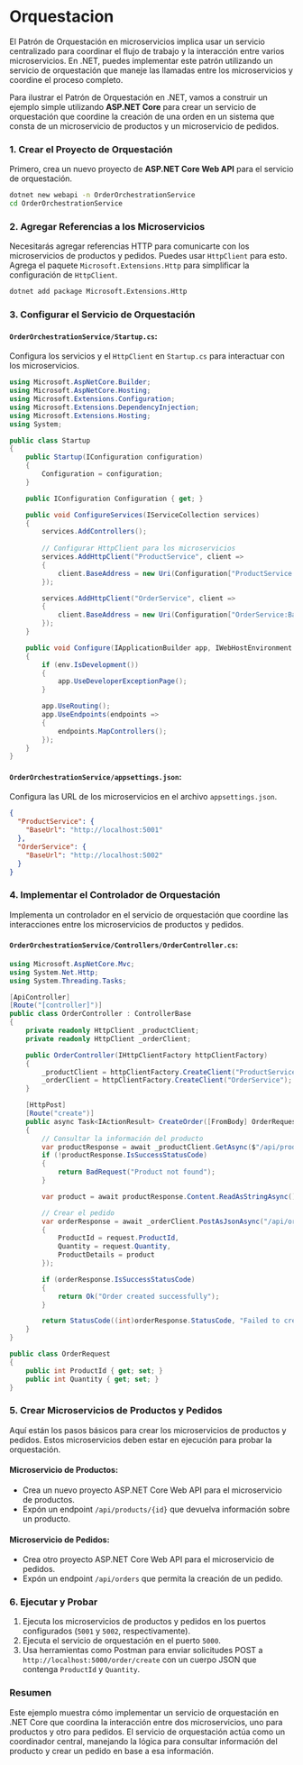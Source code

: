 # **Orquestacion**
El Patrón de Orquestación en microservicios implica usar un servicio centralizado para coordinar el flujo de trabajo y la interacción entre varios microservicios. En .NET, puedes implementar este patrón utilizando un servicio de orquestación que maneje las llamadas entre los microservicios y coordine el proceso completo.

Para ilustrar el Patrón de Orquestación en .NET, vamos a construir un ejemplo simple utilizando **ASP.NET Core** para crear un servicio de orquestación que coordine la creación de una orden en un sistema que consta de un microservicio de productos y un microservicio de pedidos.

### 1. Crear el Proyecto de Orquestación

Primero, crea un nuevo proyecto de **ASP.NET Core Web API** para el servicio de orquestación.

```bash
dotnet new webapi -n OrderOrchestrationService
cd OrderOrchestrationService
```

### 2. Agregar Referencias a los Microservicios

Necesitarás agregar referencias HTTP para comunicarte con los microservicios de productos y pedidos. Puedes usar `HttpClient` para esto. Agrega el paquete `Microsoft.Extensions.Http` para simplificar la configuración de `HttpClient`.

```bash
dotnet add package Microsoft.Extensions.Http
```

### 3. Configurar el Servicio de Orquestación

#### **`OrderOrchestrationService/Startup.cs`**:

Configura los servicios y el `HttpClient` en `Startup.cs` para interactuar con los microservicios.

```csharp
using Microsoft.AspNetCore.Builder;
using Microsoft.AspNetCore.Hosting;
using Microsoft.Extensions.Configuration;
using Microsoft.Extensions.DependencyInjection;
using Microsoft.Extensions.Hosting;
using System;

public class Startup
{
    public Startup(IConfiguration configuration)
    {
        Configuration = configuration;
    }

    public IConfiguration Configuration { get; }

    public void ConfigureServices(IServiceCollection services)
    {
        services.AddControllers();
        
        // Configurar HttpClient para los microservicios
        services.AddHttpClient("ProductService", client =>
        {
            client.BaseAddress = new Uri(Configuration["ProductService:BaseUrl"]);
        });

        services.AddHttpClient("OrderService", client =>
        {
            client.BaseAddress = new Uri(Configuration["OrderService:BaseUrl"]);
        });
    }

    public void Configure(IApplicationBuilder app, IWebHostEnvironment env)
    {
        if (env.IsDevelopment())
        {
            app.UseDeveloperExceptionPage();
        }

        app.UseRouting();
        app.UseEndpoints(endpoints =>
        {
            endpoints.MapControllers();
        });
    }
}
```

#### **`OrderOrchestrationService/appsettings.json`**:

Configura las URL de los microservicios en el archivo `appsettings.json`.

```json
{
  "ProductService": {
    "BaseUrl": "http://localhost:5001"
  },
  "OrderService": {
    "BaseUrl": "http://localhost:5002"
  }
}
```

### 4. Implementar el Controlador de Orquestación

Implementa un controlador en el servicio de orquestación que coordine las interacciones entre los microservicios de productos y pedidos.

#### **`OrderOrchestrationService/Controllers/OrderController.cs`**:

```csharp
using Microsoft.AspNetCore.Mvc;
using System.Net.Http;
using System.Threading.Tasks;

[ApiController]
[Route("[controller]")]
public class OrderController : ControllerBase
{
    private readonly HttpClient _productClient;
    private readonly HttpClient _orderClient;

    public OrderController(IHttpClientFactory httpClientFactory)
    {
        _productClient = httpClientFactory.CreateClient("ProductService");
        _orderClient = httpClientFactory.CreateClient("OrderService");
    }

    [HttpPost]
    [Route("create")]
    public async Task<IActionResult> CreateOrder([FromBody] OrderRequest request)
    {
        // Consultar la información del producto
        var productResponse = await _productClient.GetAsync($"/api/products/{request.ProductId}");
        if (!productResponse.IsSuccessStatusCode)
        {
            return BadRequest("Product not found");
        }

        var product = await productResponse.Content.ReadAsStringAsync();

        // Crear el pedido
        var orderResponse = await _orderClient.PostAsJsonAsync("/api/orders", new
        {
            ProductId = request.ProductId,
            Quantity = request.Quantity,
            ProductDetails = product
        });

        if (orderResponse.IsSuccessStatusCode)
        {
            return Ok("Order created successfully");
        }

        return StatusCode((int)orderResponse.StatusCode, "Failed to create order");
    }
}

public class OrderRequest
{
    public int ProductId { get; set; }
    public int Quantity { get; set; }
}
```

### 5. Crear Microservicios de Productos y Pedidos

Aquí están los pasos básicos para crear los microservicios de productos y pedidos. Estos microservicios deben estar en ejecución para probar la orquestación.

#### **Microservicio de Productos**:
- Crea un nuevo proyecto ASP.NET Core Web API para el microservicio de productos.
- Expón un endpoint `/api/products/{id}` que devuelva información sobre un producto.

#### **Microservicio de Pedidos**:
- Crea otro proyecto ASP.NET Core Web API para el microservicio de pedidos.
- Expón un endpoint `/api/orders` que permita la creación de un pedido.

### 6. Ejecutar y Probar

1. Ejecuta los microservicios de productos y pedidos en los puertos configurados (`5001` y `5002`, respectivamente).
2. Ejecuta el servicio de orquestación en el puerto `5000`.
3. Usa herramientas como Postman para enviar solicitudes POST a `http://localhost:5000/order/create` con un cuerpo JSON que contenga `ProductId` y `Quantity`.

### Resumen

Este ejemplo muestra cómo implementar un servicio de orquestación en .NET Core que coordina la interacción entre dos microservicios, uno para productos y otro para pedidos. El servicio de orquestación actúa como un coordinador central, manejando la lógica para consultar información del producto y crear un pedido en base a esa información.